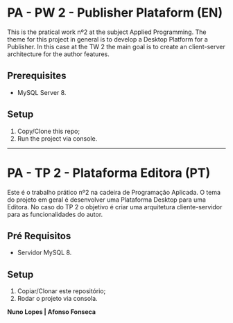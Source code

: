 # PA - PW 2 - Publisher Plataform (EN)

This is the pratical work nº2 at the subject Applied Programming. The theme for this project in general is to develop a Desktop Platform for a Publisher. In this case at the TW 2 the main goal is to create an client-server architecture for the author features. 

## Prerequisites

* MySQL Server 8.

## Setup

1. Copy/Clone this repo;
3. Run the project via console.

-----

# PA - TP 2 - Plataforma Editora (PT)

Este é o trabalho prático nº2 na cadeira de Programação Aplicada. O tema do projeto em geral é desenvolver uma Plataforma Desktop para uma Editora. No caso do TP 2 o objetivo é criar uma arquitetura cliente-servidor para as funcionalidades do autor.

## Pré Requisitos

* Servidor MySQL 8.

## Setup

1. Copiar/Clonar este repositório;
3. Rodar o projeto via consola.

**Nuno Lopes | Afonso Fonseca**
